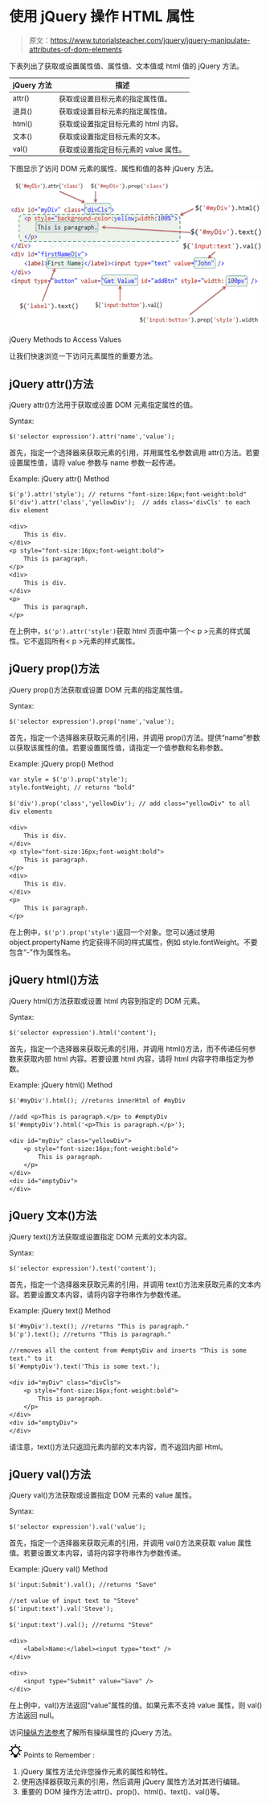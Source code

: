 # 使用 jQuery 操作 HTML 属性

> 原文：<https://www.tutorialsteacher.com/jquery/jquery-manipulate-attributes-of-dom-elements>

下表列出了获取或设置属性值、属性值、文本值或 html 值的 jQuery 方法。

| jQuery 方法 | 描述 |
| --- | --- |
| attr() | 获取或设置目标元素的指定属性值。 |
| 道具() | 获取或设置目标元素的指定属性值。 |
| html() | 获取或设置指定目标元素的 html 内容。 |
| 文本() | 获取或设置指定目标元素的文本。 |
| val() | 获取或设置指定目标元素的 value 属性。 |

下图显示了访问 DOM 元素的属性、属性和值的各种 jQuery 方法。

[![](img/6e67f0162d2e68e49eb658aa12c66b90.png)](../../Content/images/jquery/jquery-access-methods.png)

jQuery Methods to Access Values



让我们快速浏览一下访问元素属性的重要方法。

## jQuery attr()方法

jQuery attr()方法用于获取或设置 DOM 元素指定属性的值。

Syntax:

```
$('selector expression').attr('name','value');

```

首先，指定一个选择器来获取元素的引用，并用属性名参数调用 attr()方法。若要设置属性值，请将 value 参数与 name 参数一起传递。

Example: jQuery attr() Method

```
$('p').attr('style'); // returns "font-size:16px;font-weight:bold" 
$('div').attr('class','yellowDiv');  // adds class='divCls' to each div element

<div>
    This is div.
</div>
<p style="font-size:16px;font-weight:bold">
    This is paragraph.
</p>
<div>
    This is div.
</div>
<p>
    This is paragraph.
</p>
```

在上例中，`$('p').attr('style')`获取 html 页面中第一个< p >元素的样式属性。它不返回所有< p >元素的样式属性。

## jQuery prop()方法

jQuery prop()方法获取或设置 DOM 元素的指定属性值。

Syntax:

```
$('selector expression').prop('name','value');

```

首先，指定一个选择器来获取元素的引用，并调用 prop()方法。提供“name”参数以获取该属性的值。若要设置属性值，请指定一个值参数和名称参数。

Example: jQuery prop() Method

```
var style = $('p').prop('style');
style.fontWeight; // returns "bold" 

$('div').prop('class','yellowDiv'); // add class="yellowDiv" to all div elements

<div>
    This is div.
</div>
<p style="font-size:16px;font-weight:bold">
    This is paragraph.
</p>
<div>
    This is div.
</div>
<p>
    This is paragraph.
</p>
```

在上例中，`$('p').prop('style')`返回一个对象。您可以通过使用 object.propertyName 约定获得不同的样式属性，例如 style.fontWeight。不要包含“-”作为属性名。

## jQuery html()方法

jQuery html()方法获取或设置 html 内容到指定的 DOM 元素。

Syntax:

```
$('selector expression').html('content');
```

首先，指定一个选择器来获取元素的引用，并调用 html()方法，而不传递任何参数来获取内部 html 内容。若要设置 html 内容，请将 html 内容字符串指定为参数。

Example: jQuery html() Method

```
$('#myDiv').html(); //returns innerHtml of #myDiv

//add <p>This is paragraph.</p> to #emptyDiv
$('#emptyDiv').html('<p>This is paragraph.</p>');

<div id="myDiv" class="yellowDiv">
    <p style="font-size:16px;font-weight:bold">
        This is paragraph.
    </p>
</div>
<div id="emptyDiv">
</div>
```

## jQuery 文本()方法

jQuery text()方法获取或设置指定 DOM 元素的文本内容。

Syntax:

```
$('selector expression').text('content');
```

首先，指定一个选择器来获取元素的引用，并调用 text()方法来获取元素的文本内容。若要设置文本内容，请将内容字符串作为参数传递。

Example: jQuery text() Method

```
$('#myDiv').text(); //returns "This is paragraph."
$('p').text(); //returns "This is paragraph."

//removes all the content from #emptyDiv and inserts "This is some text." to it
$('#emptyDiv').text('This is some text.');

<div id="myDiv" class="divCls">
    <p style="font-size:16px;font-weight:bold">
        This is paragraph.
    </p>
</div>
<div id="emptyDiv">
</div>
```

请注意，text()方法只返回元素内部的文本内容，而不返回内部 Html。

## jQuery val()方法

jQuery val()方法获取或设置指定 DOM 元素的 value 属性。

Syntax:

```
$('selector expression').val('value');
```

首先，指定一个选择器来获取元素的引用，并调用 val()方法来获取 value 属性值。若要设置文本内容，请将内容字符串作为参数传递。

Example: jQuery val() Method

```
$('input:Submit').val(); //returns "Save"

//set value of input text to "Steve"
$('input:text').val('Steve');

$('input:text').val(); //returns "Steve"

<div>
    <label>Name:</label><input type="text" />
</div>

<div>
    <input type="Submit" value="Save" />
</div>
```

在上例中，val()方法返回“value”属性的值。如果元素不支持 value 属性，则 val()方法返回 null。

访问[操纵方法参考](/jquery/jquery-dom-methods-reference)了解所有操纵属性的 jQuery 方法。

![](img/85db52f5404f0c468e1b194aa487d6a1.png)  Points to Remember :

1.  jQuery 属性方法允许您操作元素的属性和特性。
2.  使用选择器获取元素的引用，然后调用 jQuery 属性方法对其进行编辑。
3.  重要的 DOM 操作方法:attr()、prop()、html()、text()、val()等。